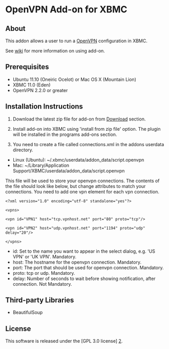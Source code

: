 OpenVPN Add-on for XBMC
======================

About
-----
This addon allows a user to run a [OpenVPN][1] configuration in XBMC. 

See [wiki][3] for more information on using add-on.

Prerequisites
-----
- Ubuntu 11.10 (Oneiric Ocelot) or Mac OS X (Mountain Lion)
- XBMC 11.0 (Eden)
- OpenVPN 2.2.0 or greater

Installation Instructions
-----
1. Download the latest zip file for add-on from [Download][4] section.

2. Install add-on into XBMC using 'install from zip file' option. The plugin will be installed in the programs add-ons section.

3. You need to create a file called connections.xml in the addons userdata directory.

- Linux (Ubuntu): ~/.xbmc/userdata/addon_data/script.openvpn
- Mac: ~/Library/Application Support/XBMC/userdata/addon_data/script.openvpn

This file will be used to store your openvpn connections.
The contents of the file should look like below, but change attributes to match your connections.
You need to add one vpn element for each vpn connection.

`<?xml version="1.0" encoding="utf-8" standalone="yes"?>`

`<vpns>`

`<vpn id="VPN1" host="tcp.vpnhost.net" port="80" proto="tcp"/>`

`<vpn id="VPN2" host="udp.vpnhost.net" port="1194" proto="udp" delay="20"/>`

`</vpns>`

- id: Set to the name you want to appear in the select dialog, e.g. 'US VPN' or 'UK VPN'. Mandatory.
- host: The hostname for the openvpn connection. Mandatory.
- port: The port that should be used for openvpn connection. Mandatory.
- proto: tcp or udp. Mandatory.
- delay: Number of seconds to wait before showing notification, after connection. Not Mandatory.

Third-party Libraries
---------------------
- BeautifulSoup

License
-------
This software is released under the [GPL 3.0 license] [2].

[1]: http://openvpn.net
[2]: http://www.gnu.org/licenses/gpl-3.0.html
[3]: https://github.com/brianhornsby/openvpn-xbmc/wiki
[4]: https://github.com/brianhornsby/openvpn-xbmc/downloads